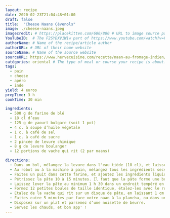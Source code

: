 ```yaml
---
layout: recipe
date: 2020-02-23T21:04:48+01:00
draft: false    
title:  "Cheese Naans Cévenols"
image: ./cheese-naans.jpeg 
imagecredit: # https://placekitten.com/600/800 # URL to image source page, website, or creator
YouTubeID:  # The F2SYDXV1W1w part of https://www.youtube.com/watch?v=F2SYDXV1W1w
authorName: # Name of the recipe/article author
authorURL: # URL of their home website
sourceName: # Name of the source website
sourceURL: https://www.hervecuisine.com/recette/naan-au-fromage-indien/
catégories: oriental # The type of meal or course your recipe is about. For example: "dinner", "entree", or "dessert".
tags:
  - pain
  - cheese
  - apéro
  - inde
yield: 4 euros
prepTime: 3 h
cookTime: 30 min

ingredients:
  - 500 g de farine de blé
  - 18 cl d’eau
  - 125 g de yaourt bulgare (soit 1 pot)
  - 4 c. à soupe d’huile végétale
  - 1 c. à café de sel
  - 1 c. à café de sucre
  - 2 pincée de levure chimique
  - 8 g de levure boulanger
  - 12 portions de vache qui rit (2 par naans)

directions:
  - Dans un bol, mélangez la levure dans l'eau tiède (18 cl), et laissez de côté.
  - Au robot ou à la machine à pain, mélangez tous les ingrédients secs farine, levure chimique, sel & sucre.
  - Faites un puit dans cette farine, et ajoutez les ingrédients liquides huile, yaourt, l'eau avec la levure.
  - Pétrissez la pâte 10 à 15 minutes. Il faut que la pâte forme une boule autour de l'appareil.
  - Laissez lever la pâte au minimum 1 h 30 dans un endroit tempéré en la recouvrant d'un torchon.
  - Formez 12 petites boules de taille identique, étalez-les avec le rouleau à pâtisserie sur le plan de travail fariné. Il faut qu'elles soient étalées finement.
  - Etalez de la vache qui rit sur un disque de pâte, en laissant 1 cm tout autour, disposez un second disque de pâte par dessus et soudez les bords en appuyant bien avec les doigts. Si vous souhaitez qu'ils soient bien fins, avant de recoller les bords avec de l'eau, étalez-les de nouveau avec le rouleau à patisserie. 
  - Faites cuire 5 minutes par face votre naan à la plancha, ou dans une poêle à crêpes par exemple, sans matière grasse. Il faut que les Naans soient un peu grillés de chaque côté. Astuces, si vous souhaitez gagner du temps, faites les cuire dans plusieurs casseroles...
  - Disposez sur un plat et parsemez d’une noisette de beurre. 
  - Servez les chauds, et bon app' !
---
```


